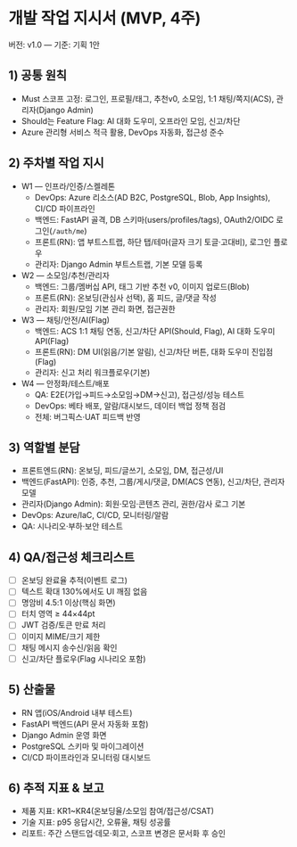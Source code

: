 # 개발 작업 지시서 (MVP, 4주)

버전: v1.0 — 기준: 기획 1안

## 1) 공통 원칙
- Must 스코프 고정: 로그인, 프로필/태그, 추천v0, 소모임, 1:1 채팅/쪽지(ACS), 관리자(Django Admin)
- Should는 Feature Flag: AI 대화 도우미, 오프라인 모임, 신고/차단
- Azure 관리형 서비스 적극 활용, DevOps 자동화, 접근성 준수

## 2) 주차별 작업 지시
- W1 — 인프라/인증/스켈레톤
  - DevOps: Azure 리소스(AD B2C, PostgreSQL, Blob, App Insights), CI/CD 파이프라인
  - 백엔드: FastAPI 골격, DB 스키마(users/profiles/tags), OAuth2/OIDC 로그인(`/auth/me`)
  - 프론트(RN): 앱 부트스트랩, 하단 탭/테마(글자 크기 토글·고대비), 로그인 플로우
  - 관리자: Django Admin 부트스트랩, 기본 모델 등록
- W2 — 소모임/추천/관리자
  - 백엔드: 그룹/멤버십 API, 태그 기반 추천 v0, 이미지 업로드(Blob)
  - 프론트(RN): 온보딩(관심사 선택), 홈 피드, 글/댓글 작성
  - 관리자: 회원/모임 기본 관리 화면, 접근권한
- W3 — 채팅/안전/AI(Flag)
  - 백엔드: ACS 1:1 채팅 연동, 신고/차단 API(Should, Flag), AI 대화 도우미 API(Flag)
  - 프론트(RN): DM UI(읽음/기본 알림), 신고/차단 버튼, 대화 도우미 진입점(Flag)
  - 관리자: 신고 처리 워크플로우(기본)
- W4 — 안정화/테스트/배포
  - QA: E2E(가입→피드→소모임→DM→신고), 접근성/성능 테스트
  - DevOps: 베타 배포, 알람/대시보드, 데이터 백업 정책 점검
  - 전체: 버그픽스·UAT 피드백 반영

## 3) 역할별 분담
- 프론트엔드(RN): 온보딩, 피드/글쓰기, 소모임, DM, 접근성/UI
- 백엔드(FastAPI): 인증, 추천, 그룹/게시/댓글, DM(ACS 연동), 신고/차단, 관리자 모델
- 관리자(Django Admin): 회원·모임·콘텐츠 관리, 권한/감사 로그 기본
- DevOps: Azure/IaC, CI/CD, 모니터링/알람
- QA: 시나리오·부하·보안 테스트

## 4) QA/접근성 체크리스트
- [ ] 온보딩 완료율 추적(이벤트 로그)
- [ ] 텍스트 확대 130%에서도 UI 깨짐 없음
- [ ] 명암비 4.5:1 이상(핵심 화면)
- [ ] 터치 영역 ≥ 44×44pt
- [ ] JWT 검증/토큰 만료 처리
- [ ] 이미지 MIME/크기 제한
- [ ] 채팅 메시지 송수신/읽음 확인
- [ ] 신고/차단 플로우(Flag 시나리오 포함)

## 5) 산출물
- RN 앱(iOS/Android 내부 테스트)
- FastAPI 백엔드(API 문서 자동화 포함)
- Django Admin 운영 화면
- PostgreSQL 스키마 및 마이그레이션
- CI/CD 파이프라인과 모니터링 대시보드

## 6) 추적 지표 & 보고
- 제품 지표: KR1~KR4(온보딩율/소모임 참여/접근성/CSAT)
- 기술 지표: p95 응답시간, 오류율, 채팅 성공률
- 리포트: 주간 스탠드업·데모·회고, 스코프 변경은 문서화 후 승인
